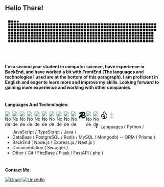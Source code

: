 ## Hello There!


<a href=#><img src="contributions.svg"></a>

#
#### I'm a second year student in computer science, have experience in BackEnd, and have worked a bit with FrontEnd (The languages and technologies I used are at the bottom of this paragraph). I am proficient in English and eager to learn more and improve my skills. Looking forward to gaining more experience and working with other companies.
#

**Languages And Technologies:**  

<source media="(prefers-color-scheme: light)" srcset="https://raw.githubusercontent.com/simple-icons/simple-icons/develop/icons/python.svg"><img src="https://raw.githubusercontent.com/simple-icons/simple-icons/develop/icons/python.svg" alt="Node" align=left width=24></picture>

<source media="(prefers-color-scheme: light)" srcset="https://raw.githubusercontent.com/simple-icons/simple-icons/develop/icons/javascript.svg"><img src="https://raw.githubusercontent.com/simple-icons/simple-icons/develop/icons/javascript.svg" alt="Node" align=left width=24></picture>

<source media="(prefers-color-scheme: light)" srcset="https://raw.githubusercontent.com/simple-icons/simple-icons/develop/icons/typescript.svg"><img src="https://raw.githubusercontent.com/simple-icons/simple-icons/develop/icons/typescript.svg" alt="Node" align=left width=24></picture>

<source media="(prefers-color-scheme: light)" srcset="https://raw.githubusercontent.com/simple-icons/simple-icons/develop/icons/git.svg"><img src="https://raw.githubusercontent.com/simple-icons/simple-icons/develop/icons/git.svg" alt="Node" align=left width=24></picture>

<source media="(prefers-color-scheme: light)" srcset="https://raw.githubusercontent.com/simple-icons/simple-icons/develop/icons/nodedotjs.svg"><img src="https://raw.githubusercontent.com/simple-icons/simple-icons/develop/icons/nodedotjs.svg" alt="Node" align=left width=24></picture>

<source media="(prefers-color-scheme: light)" srcset="https://raw.githubusercontent.com/simple-icons/simple-icons/develop/icons/nestjs.svg"><img src="https://raw.githubusercontent.com/simple-icons/simple-icons/develop/icons/nestjs.svg" alt="Node" align=left width=24></picture>

<source media="(prefers-color-scheme: light)" srcset="https://raw.githubusercontent.com/simple-icons/simple-icons/develop/icons/express.svg"><img src="https://raw.githubusercontent.com/simple-icons/simple-icons/develop/icons/express.svg" alt="Node" align=left width=24></picture>

<source media="(prefers-color-scheme: light)" srcset="https://raw.githubusercontent.com/simple-icons/simple-icons/develop/icons/postgresql.svg"><img src="https://raw.githubusercontent.com/simple-icons/simple-icons/develop/icons/postgresql.svg" alt="Node" align=left width=24></picture>

<source media="(prefers-color-scheme: light)" srcset="https://raw.githubusercontent.com/simple-icons/simple-icons/develop/icons/mysql.svg"><img src="https://raw.githubusercontent.com/simple-icons/simple-icons/develop/icons/mysql.svg" alt="Node" align=left width=24></picture>

<source media="(prefers-color-scheme: light)" srcset="https://raw.githubusercontent.com/simple-icons/simple-icons/develop/icons/mongodb.svg"><img src="https://raw.githubusercontent.com/simple-icons/simple-icons/develop/icons/mongodb.svg" alt="Node" align=left width=24></picture>

<source media="(prefers-color-scheme: light)" srcset="https://raw.githubusercontent.com/simple-icons/simple-icons/develop/icons/redis.svg"><img src="https://raw.githubusercontent.com/simple-icons/simple-icons/develop/icons/redis.svg" alt="Node" align=left width=24></picture>

<source media="(prefers-color-scheme: light)" srcset="https://raw.githubusercontent.com/simple-icons/simple-icons/develop/icons/prisma.svg"><img src="https://raw.githubusercontent.com/simple-icons/simple-icons/develop/icons/prisma.svg" alt="Node" align=left width=24></picture>

<source media="(prefers-color-scheme: light)" srcset="https://raw.githubusercontent.com/simple-icons/simple-icons/develop/icons/swagger.svg"><img src="https://raw.githubusercontent.com/simple-icons/simple-icons/develop/icons/swagger.svg" alt="Node" align=left width=24></picture>

<source media="(prefers-color-scheme: light)" srcset="https://raw.githubusercontent.com/simple-icons/simple-icons/develop/icons/firebase.svg"><img src="https://raw.githubusercontent.com/simple-icons/simple-icons/develop/icons/firebase.svg" alt="Node" align=left width=24></picture>


<img height="24" src="https://raw.githubusercontent.com/github/explore/80688e429a7d4ef2fca1e82350fe8e3517d3494d/topics/java/java.png">

- Languages ( Python / JavaScript / TypeScript / Java ) 
- DataBase ( PostgreSQL / Redis / MySQL / Mongodb) -- ORM ( Prisma )
- BackEnd ( Node.js / Express.js / Nest.js ) 
- Documentation ( Swagger )
- Other ( Git / FireBase / Flask / FastAPI / php )

#

**Contact Me:**  


<a href="mailto:AliNategh005@gmail.com">![Gmail](https://img.shields.io/badge/Gmail-D14836?style=for-the-badge&logo=gmail&logoColor=white)</a>
<a href="https://www.linkedin.com/in/ali-nategh-45b175244">![LinkedIn](https://img.shields.io/badge/linkedin-%230077B5.svg?style=for-the-badge&logo=linkedin&logoColor=white)</a>
<!-- ![Instagram](https://img.shields.io/badge/Instagram-%23E4405F.svg?style=for-the-badge&logo=Instagram&logoColor=white) -->



